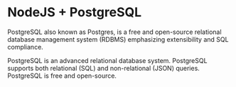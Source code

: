 # NodeJS + PostgreSQL


PostgreSQL also known as Postgres, is a free and open-source relational database management system (RDBMS) emphasizing extensibility and SQL compliance. 

PostgreSQL is an advanced relational database system. PostgreSQL supports both relational (SQL) and non-relational (JSON) queries. PostgreSQL is free and open-source.


